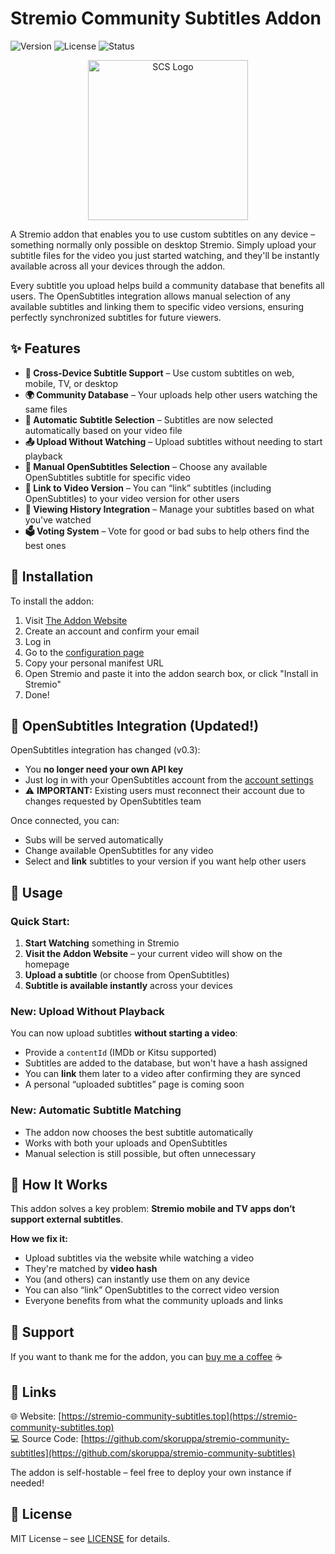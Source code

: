 # Stremio Community Subtitles Addon

![Version](https://img.shields.io/badge/version-0.3.2-blue.svg)
![License](https://img.shields.io/badge/license-MIT-green.svg)
![Status](https://img.shields.io/badge/status-Active-brightgreen.svg)

<div align="center">
  <img src="https://raw.githubusercontent.com/skoruppa/stremio-community-subtitles/refs/heads/main/static/logo.png" alt="SCS Logo" width="256">
</div>

A Stremio addon that enables you to use custom subtitles on any device – something normally only possible on desktop Stremio. Simply upload your subtitle files for the video you just started watching, and they'll be instantly available across all your devices through the addon.

Every subtitle you upload helps build a community database that benefits all users. The OpenSubtitles integration allows manual selection of any available subtitles and linking them to specific video versions, ensuring perfectly synchronized subtitles for future viewers.

## ✨ Features

- **📱 Cross-Device Subtitle Support** – Use custom subtitles on web, mobile, TV, or desktop
- **🌍 Community Database** – Your uploads help other users watching the same files
- **🤖 Automatic Subtitle Selection** – Subtitles are now selected automatically based on your video file
- **📤 Upload Without Watching** – Upload subtitles without needing to start playback
- **🎯 Manual OpenSubtitles Selection** – Choose any available OpenSubtitles subtitle for specific video
- **🔗 Link to Video Version** – You can “link” subtitles (including OpenSubtitles) to your video version for other users
- **🧠 Viewing History Integration** – Manage your subtitles based on what you've watched
- **🗳️ Voting System** – Vote for good or bad subs to help others find the best ones

## 🚀 Installation

To install the addon:

1. Visit [The Addon Website](https://stremio-community-subtitles.top)
2. Create an account and confirm your email
3. Log in
4. Go to the [configuration page](https://stremio-community-subtitles.top/configure)
5. Copy your personal manifest URL
6. Open Stremio and paste it into the addon search box, or click "Install in Stremio"
7. Done!

## 🔐 OpenSubtitles Integration (Updated!)

OpenSubtitles integration has changed (v0.3):

- You **no longer need your own API key**
- Just log in with your OpenSubtitles account from the [account settings](https://stremio-community-subtitles.top/account)
- ⚠️ **IMPORTANT:** Existing users must reconnect their account due to changes requested by OpenSubtitles team

Once connected, you can:

- Subs will be served automatically 
- Change available OpenSubtitles for any video
- Select and **link** subtitles to your version if you want help other users

## 📱 Usage

### Quick Start:

1. **Start Watching** something in Stremio
2. **Visit the Addon Website** – your current video will show on the homepage
3. **Upload a subtitle** (or choose from OpenSubtitles)
4. **Subtitle is available instantly** across your devices

### New: Upload Without Playback

You can now upload subtitles **without starting a video**:

- Provide a `contentId` (IMDb or Kitsu supported)
- Subtitles are added to the database, but won't have a hash assigned
- You can **link** them later to a video after confirming they are synced
- A personal “uploaded subtitles” page is coming soon

### New: Automatic Subtitle Matching

- The addon now chooses the best subtitle automatically
- Works with both your uploads and OpenSubtitles
- Manual selection is still possible, but often unnecessary

## 🎯 How It Works

This addon solves a key problem: **Stremio mobile and TV apps don’t support external subtitles**.

**How we fix it:**

- Upload subtitles via the website while watching a video
- They're matched by **video hash**
- You (and others) can instantly use them on any device
- You can also “link” OpenSubtitles to the correct video version
- Everyone benefits from what the community uploads and links

## 🤝 Support

If you want to thank me for the addon, you can [buy me a coffee](https://buycoffee.to/skoruppa) ☕

## 🔗 Links

🌐 Website: [https://stremio-community-subtitles.top](https://stremio-community-subtitles.top)  
💻 Source Code: [https://github.com/skoruppa/stremio-community-subtitles](https://github.com/skoruppa/stremio-community-subtitles)

The addon is self-hostable – feel free to deploy your own instance if needed!

## 📄 License

MIT License – see [LICENSE](LICENSE) for details.
